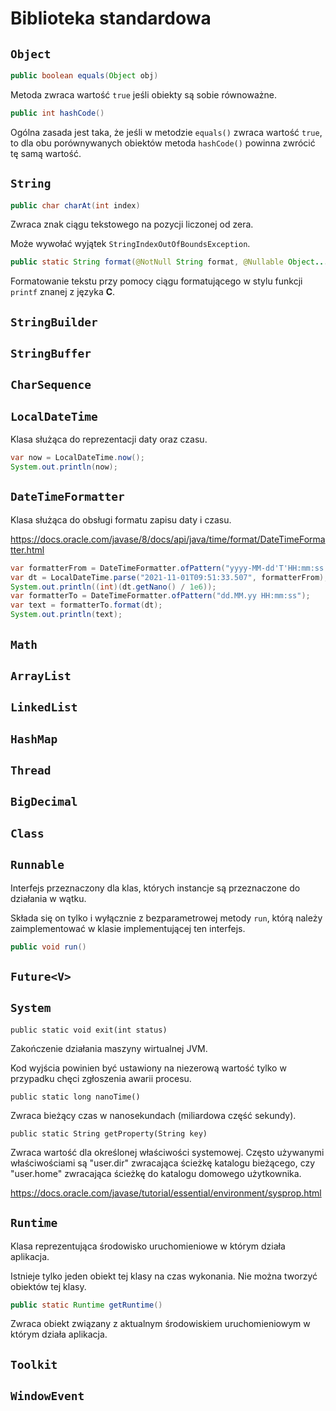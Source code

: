 # Biblioteka standardowa

## ``Object``

```java
public boolean equals(Object obj)
```

Metoda zwraca wartość ``true`` jeśli obiekty są sobie równoważne.

```java
public int hashCode()
```

Ogólna zasada jest taka, że jeśli w metodzie ``equals()`` zwraca wartość ``true``, to dla obu porównywanych obiektów metoda ``hashCode()`` powinna zwrócić tę samą wartość.

## ``String``

```java
public char charAt(int index)
```

Zwraca znak ciągu tekstowego na pozycji liczonej od zera.

Może wywołać wyjątek ``StringIndexOutOfBoundsException``.

```java
public static String format(@NotNull String format, @Nullable Object... args);
```

Formatowanie tekstu przy pomocy ciągu formatującego w stylu funkcji ``printf`` znanej z języka **C**.

## ``StringBuilder``

## ``StringBuffer``

## ``CharSequence``

## ``LocalDateTime``

Klasa służąca do reprezentacji daty oraz czasu.

```java
var now = LocalDateTime.now();
System.out.println(now);
```

## ``DateTimeFormatter``

Klasa służąca do obsługi formatu zapisu daty i czasu.

https://docs.oracle.com/javase/8/docs/api/java/time/format/DateTimeFormatter.html

```java
var formatterFrom = DateTimeFormatter.ofPattern("yyyy-MM-dd'T'HH:mm:ss.SSS");
var dt = LocalDateTime.parse("2021-11-01T09:51:33.507", formatterFrom);
System.out.println((int)(dt.getNano() / 1e6));
var formatterTo = DateTimeFormatter.ofPattern("dd.MM.yy HH:mm:ss");
var text = formatterTo.format(dt);
System.out.println(text);
```

## ``Math``

## ``ArrayList``

## ``LinkedList``

## ``HashMap``

## ``Thread``

## ``BigDecimal``

## ``Class``

## ``Runnable``

Interfejs przeznaczony dla klas, których instancje są przeznaczone do działania w wątku.

Składa się on tylko i wyłącznie z bezparametrowej metody ``run``, którą należy zaimplementować w klasie implementującej ten interfejs.

```java
public void run()
```

## ``Future<V>``

## ``System``

```
public static void exit(int status)
```

Zakończenie działania maszyny wirtualnej JVM.

Kod wyjścia powinien być ustawiony na niezerową wartość tylko w przypadku chęci zgłoszenia awarii procesu.

```
public static long nanoTime()
```

Zwraca bieżący czas w nanosekundach (miliardowa część sekundy).

```
public static String getProperty(String key)
```

Zwraca wartość dla określonej właściwości systemowej. Często używanymi właściwościami są "user.dir" zwracająca ścieżkę katalogu bieżącego, czy "user.home" zwracająca ścieżkę do katalogu domowego użytkownika.

https://docs.oracle.com/javase/tutorial/essential/environment/sysprop.html

## ``Runtime``

Klasa reprezentująca środowisko uruchomieniowe w którym działa aplikacja.

Istnieje tylko jeden obiekt tej klasy na czas wykonania. Nie można tworzyć obiektów tej klasy.

```java
public static Runtime getRuntime()
```

Zwraca obiekt związany z aktualnym środowiskiem uruchomieniowym w którym działa aplikacja.

## ``Toolkit``

## ``WindowEvent``

